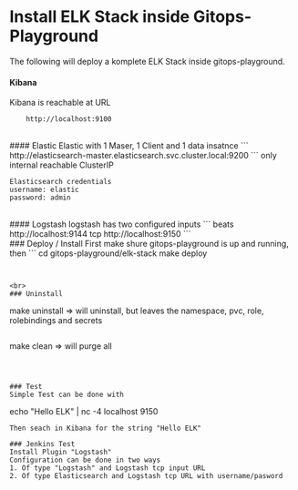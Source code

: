 # Install ELK Stack inside Gitops-Playground


The following will deploy a komplete ELK Stack inside gitops-playground.


#### Kibana
Kibana is reachable at URL
```
	http://localhost:9100
```


<br>
#### Elastic
Elastic 
	with 1 Maser, 1 Client and 1 data insatnce 
```
	http://elasticsearch-master.elasticsearch.svc.cluster.local:9200
```
only internal reachable ClusterIP

```
Elasticsearch credentials
username: elastic
password: admin
```

<br>
#### Logstash
logstash has two configured inputs
```
	beats http://localhost:9144
	tcp   http://localhost:9150
```



<br>
### Deploy / Install
First make shure gitops-playground is up and running, then
```
cd gitops-playground/elk-stack
make deploy

```


<br>
### Uninstall
```
make uninstall  =>   will uninstall, but leaves the namespace, pvc, role, rolebindings and secrets
 
```
```
make clean  => will purge all
```



### Test
Simple Test can be done with 
```
echo "Hello ELK"  | nc -4 localhost 9150
```
Then seach in Kibana for the string "Hello ELK"

### Jenkins Test
Install Plugin "Logstash"
Configuration can be done in two ways 
1. Of type "Logstash" and Logstash tcp input URL
2. Of type Elasticsearch and Logstash tcp URL with username/pasword
